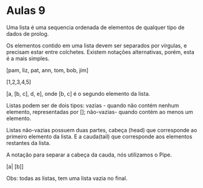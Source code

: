 # Aulas 9

Uma lista é uma sequencia ordenada de elementos de qualquer tipo de dados de prolog.

Os elementos contido em uma lista devem ser separados por vírgulas, e precisam estar entre colchetes. Existem notações alternativas, porém, esta é a mais simples.

[pam, liz, pat, ann, tom, bob, jim]

[1,2,3,4,5]

[a, [b, c], d, e], onde [b, c] é o segundo elemento da lista.


Listas podem ser de dois tipos:
vazias - quando não contém nenhum elemento, representadas por [];
não-vazias- quando contém ao menos um elemento.

Listas não-vazias possuem duas partes, cabeça (head) que corresponde ao primeiro elemento da lista. E a cauda(tail) que corresponde aos elementos restantes da lista.


A notação para separar a cabeça da cauda, nós utilizamos o Pipe.

[a| [b]]


Obs: todas as listas, tem uma lista vazia no final.